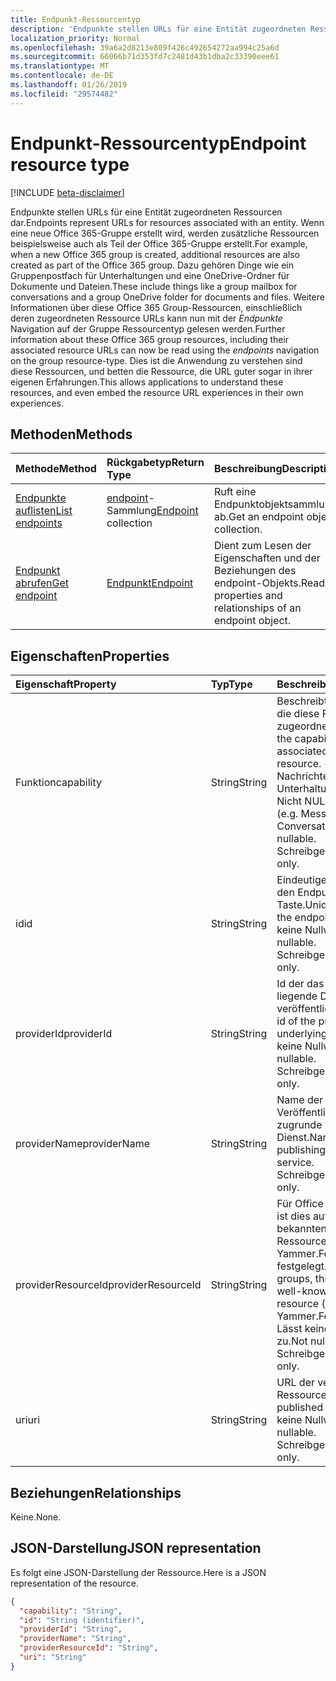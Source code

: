 ```yaml
---
title: Endpunkt-Ressourcentyp
description: 'Endpunkte stellen URLs für eine Entität zugeordneten Ressourcen dar.  Wenn eine neue Office 365-Gruppe erstellt wird, werden zusätzliche Ressourcen beispielsweise auch als Teil der Office 365-Gruppe erstellt. Dazu gehören Dinge wie ein Gruppenpostfach für Unterhaltungen und eine OneDrive-Ordner für Dokumente und Dateien. Weitere Informationen über diese Office 365 Group-Ressourcen, einschließlich deren zugeordneten Ressource URLs kann nun mit der *Endpunkte* Navigation auf der Gruppe Ressourcentyp gelesen werden. Dies ist die Anwendung zu verstehen sind diese Ressourcen, und betten die Ressource, die URL guter sogar in ihrer eigenen Erfahrungen. '
localization_priority: Normal
ms.openlocfilehash: 39a6a2d8213e809f426c492654272aa994c25a6d
ms.sourcegitcommit: 66066b71d353fd7c2481d43b1dba2c33390eee61
ms.translationtype: MT
ms.contentlocale: de-DE
ms.lasthandoff: 01/26/2019
ms.locfileid: "29574482"
---
```

# <a name="endpoint-resource-type"></a><span data-ttu-id="bdf15-107">Endpunkt-Ressourcentyp</span><span class="sxs-lookup"><span data-stu-id="bdf15-107">Endpoint resource type</span></span>

[!INCLUDE [beta-disclaimer](../../includes/beta-disclaimer.md)]

<span data-ttu-id="bdf15-108">Endpunkte stellen URLs für eine Entität zugeordneten Ressourcen dar.</span><span class="sxs-lookup"><span data-stu-id="bdf15-108">Endpoints represent URLs for resources associated with an entity.</span></span>  <span data-ttu-id="bdf15-109">Wenn eine neue Office 365-Gruppe erstellt wird, werden zusätzliche Ressourcen beispielsweise auch als Teil der Office 365-Gruppe erstellt.</span><span class="sxs-lookup"><span data-stu-id="bdf15-109">For example, when a new Office 365 group is created, additional resources are also created as part of the Office 365 group.</span></span> <span data-ttu-id="bdf15-110">Dazu gehören Dinge wie ein Gruppenpostfach für Unterhaltungen und eine OneDrive-Ordner für Dokumente und Dateien.</span><span class="sxs-lookup"><span data-stu-id="bdf15-110">These include things like a group mailbox for conversations and a group OneDrive folder for documents and files.</span></span> <span data-ttu-id="bdf15-111">Weitere Informationen über diese Office 365 Group-Ressourcen, einschließlich deren zugeordneten Ressource URLs kann nun mit der *Endpunkte* Navigation auf der Gruppe Ressourcentyp gelesen werden.</span><span class="sxs-lookup"><span data-stu-id="bdf15-111">Further information about these Office 365 group resources, including their associated resource URLs can now be read using the *endpoints* navigation on the group resource-type.</span></span> <span data-ttu-id="bdf15-112">Dies ist die Anwendung zu verstehen sind diese Ressourcen, und betten die Ressource, die URL guter sogar in ihrer eigenen Erfahrungen.</span><span class="sxs-lookup"><span data-stu-id="bdf15-112">This allows applications to understand these resources, and even embed the resource URL experiences in their own experiences.</span></span> 

## <a name="methods"></a><span data-ttu-id="bdf15-113">Methoden</span><span class="sxs-lookup"><span data-stu-id="bdf15-113">Methods</span></span>

| <span data-ttu-id="bdf15-114">Methode</span><span class="sxs-lookup"><span data-stu-id="bdf15-114">Method</span></span>           | <span data-ttu-id="bdf15-115">Rückgabetyp</span><span class="sxs-lookup"><span data-stu-id="bdf15-115">Return Type</span></span>    |<span data-ttu-id="bdf15-116">Beschreibung</span><span class="sxs-lookup"><span data-stu-id="bdf15-116">Description</span></span>|
|:---------------|:--------|:----------|
|[<span data-ttu-id="bdf15-117">Endpunkte auflisten</span><span class="sxs-lookup"><span data-stu-id="bdf15-117">List endpoints</span></span>](../api/group-list-endpoints.md) |<span data-ttu-id="bdf15-118">[endpoint](endpoint.md)-Sammlung</span><span class="sxs-lookup"><span data-stu-id="bdf15-118">[Endpoint](endpoint.md) collection</span></span>| <span data-ttu-id="bdf15-119">Ruft eine Endpunktobjektsammlung ab.</span><span class="sxs-lookup"><span data-stu-id="bdf15-119">Get an endpoint object collection.</span></span> |
|[<span data-ttu-id="bdf15-120">Endpunkt abrufen</span><span class="sxs-lookup"><span data-stu-id="bdf15-120">Get endpoint</span></span>](../api/endpoint-get.md) | [<span data-ttu-id="bdf15-121">Endpunkt</span><span class="sxs-lookup"><span data-stu-id="bdf15-121">Endpoint</span></span>](endpoint.md) |<span data-ttu-id="bdf15-122">Dient zum Lesen der Eigenschaften und der Beziehungen des endpoint-Objekts.</span><span class="sxs-lookup"><span data-stu-id="bdf15-122">Read properties and relationships of an endpoint object.</span></span>|

## <a name="properties"></a><span data-ttu-id="bdf15-123">Eigenschaften</span><span class="sxs-lookup"><span data-stu-id="bdf15-123">Properties</span></span>
| <span data-ttu-id="bdf15-124">Eigenschaft</span><span class="sxs-lookup"><span data-stu-id="bdf15-124">Property</span></span>     | <span data-ttu-id="bdf15-125">Typ</span><span class="sxs-lookup"><span data-stu-id="bdf15-125">Type</span></span>   |<span data-ttu-id="bdf15-126">Beschreibung</span><span class="sxs-lookup"><span data-stu-id="bdf15-126">Description</span></span>|
|:---------------|:--------|:----------|
| <span data-ttu-id="bdf15-127">Funktion</span><span class="sxs-lookup"><span data-stu-id="bdf15-127">capability</span></span>     | <span data-ttu-id="bdf15-128">String</span><span class="sxs-lookup"><span data-stu-id="bdf15-128">String</span></span>  | <span data-ttu-id="bdf15-129">Beschreibt die Fähigkeit, die diese Ressource zugeordnet ist.</span><span class="sxs-lookup"><span data-stu-id="bdf15-129">Describes the capability that is associated with this resource.</span></span> <span data-ttu-id="bdf15-130">(z. B. Nachrichten, Unterhaltungen, usw.)  Nicht NULL-Werte zulässt.</span><span class="sxs-lookup"><span data-stu-id="bdf15-130">(e.g. Messages, Conversations, etc.)  Not nullable.</span></span> <span data-ttu-id="bdf15-131">Schreibgeschützt.</span><span class="sxs-lookup"><span data-stu-id="bdf15-131">Read-only.</span></span> |
| <span data-ttu-id="bdf15-132">id</span><span class="sxs-lookup"><span data-stu-id="bdf15-132">id</span></span>             | <span data-ttu-id="bdf15-133">String</span><span class="sxs-lookup"><span data-stu-id="bdf15-133">String</span></span>  | <span data-ttu-id="bdf15-134">Eindeutiger Bezeichner für den Endpunkt; -Taste.</span><span class="sxs-lookup"><span data-stu-id="bdf15-134">Unique identifier for the endpoint; Key.</span></span> <span data-ttu-id="bdf15-135">Lässt keine Nullwerte zu.</span><span class="sxs-lookup"><span data-stu-id="bdf15-135">Not nullable.</span></span> <span data-ttu-id="bdf15-136">Schreibgeschützt.</span><span class="sxs-lookup"><span data-stu-id="bdf15-136">Read-only.</span></span>|
| <span data-ttu-id="bdf15-137">providerId</span><span class="sxs-lookup"><span data-stu-id="bdf15-137">providerId</span></span>     | <span data-ttu-id="bdf15-138">String</span><span class="sxs-lookup"><span data-stu-id="bdf15-138">String</span></span>  | <span data-ttu-id="bdf15-139">Id der das zugrunde liegende Dienst veröffentlichen.</span><span class="sxs-lookup"><span data-stu-id="bdf15-139">Application id of the publishing underlying service.</span></span> <span data-ttu-id="bdf15-140">Lässt keine Nullwerte zu.</span><span class="sxs-lookup"><span data-stu-id="bdf15-140">Not nullable.</span></span> <span data-ttu-id="bdf15-141">Schreibgeschützt.</span><span class="sxs-lookup"><span data-stu-id="bdf15-141">Read-only.</span></span>|
| <span data-ttu-id="bdf15-142">providerName</span><span class="sxs-lookup"><span data-stu-id="bdf15-142">providerName</span></span>   | <span data-ttu-id="bdf15-143">String</span><span class="sxs-lookup"><span data-stu-id="bdf15-143">String</span></span>  | <span data-ttu-id="bdf15-144">Name der Veröffentlichung der zugrunde liegende Dienst.</span><span class="sxs-lookup"><span data-stu-id="bdf15-144">Name of the publishing underlying service.</span></span> <span data-ttu-id="bdf15-145">Schreibgeschützt.</span><span class="sxs-lookup"><span data-stu-id="bdf15-145">Read-only.</span></span>|
| <span data-ttu-id="bdf15-146">providerResourceId</span><span class="sxs-lookup"><span data-stu-id="bdf15-146">providerResourceId</span></span>|<span data-ttu-id="bdf15-147">String</span><span class="sxs-lookup"><span data-stu-id="bdf15-147">String</span></span>| <span data-ttu-id="bdf15-148">Für Office 365-Gruppen ist dies auf einen bekannten Namen für die Ressource (z. B. Yammer.FeedURL usw.) festgelegt.</span><span class="sxs-lookup"><span data-stu-id="bdf15-148">For Office 365 groups, this is set to a well-known name for the resource (e.g. Yammer.FeedURL etc.).</span></span> <span data-ttu-id="bdf15-149">Lässt keine Nullwerte zu.</span><span class="sxs-lookup"><span data-stu-id="bdf15-149">Not nullable.</span></span> <span data-ttu-id="bdf15-150">Schreibgeschützt.</span><span class="sxs-lookup"><span data-stu-id="bdf15-150">Read-only.</span></span>|
| <span data-ttu-id="bdf15-151">uri</span><span class="sxs-lookup"><span data-stu-id="bdf15-151">uri</span></span>            | <span data-ttu-id="bdf15-152">String</span><span class="sxs-lookup"><span data-stu-id="bdf15-152">String</span></span>  | <span data-ttu-id="bdf15-153">URL der veröffentlichten Ressource.</span><span class="sxs-lookup"><span data-stu-id="bdf15-153">URL of the published resource.</span></span> <span data-ttu-id="bdf15-154">Lässt keine Nullwerte zu.</span><span class="sxs-lookup"><span data-stu-id="bdf15-154">Not nullable.</span></span> <span data-ttu-id="bdf15-155">Schreibgeschützt.</span><span class="sxs-lookup"><span data-stu-id="bdf15-155">Read-only.</span></span>|

## <a name="relationships"></a><span data-ttu-id="bdf15-156">Beziehungen</span><span class="sxs-lookup"><span data-stu-id="bdf15-156">Relationships</span></span>

<span data-ttu-id="bdf15-157">Keine.</span><span class="sxs-lookup"><span data-stu-id="bdf15-157">None.</span></span>


## <a name="json-representation"></a><span data-ttu-id="bdf15-158">JSON-Darstellung</span><span class="sxs-lookup"><span data-stu-id="bdf15-158">JSON representation</span></span>
<span data-ttu-id="bdf15-159">Es folgt eine JSON-Darstellung der Ressource.</span><span class="sxs-lookup"><span data-stu-id="bdf15-159">Here is a JSON representation of the resource.</span></span>

<!-- {
  "blockType": "resource",
  "optionalProperties": [

  ],
  "@odata.type": "microsoft.graph.endpoint"
}-->

```json
{
  "capability": "String",
  "id": "String (identifier)",
  "providerId": "String",
  "providerName": "String",
  "providerResourceId": "String",
  "uri": "String"
}

```

<!-- uuid: 8fcb5dbc-d5aa-4681-8e31-b001d5168d79
2015-10-25 14:57:30 UTC -->
<!--
{
  "type": "#page.annotation",
  "description": "Endpoint resource",
  "keywords": "",
  "section": "documentation",
  "tocPath": "",
  "suppressions": [
    "Error: /api-reference/beta/resources/endpoint.md:\r\n      Exception processing links.\r\n    System.ArgumentException: Link Definition was null. Link text: !INCLUDE [beta-disclaimer](../../includes/beta-disclaimer.md)\r\n      at ApiDoctor.Validation.DocFile.get_LinkDestinations()\r\n      at ApiDoctor.Validation.DocSet.ValidateLinks(Boolean includeWarnings, String[] relativePathForFiles, IssueLogger issues, Boolean requireFilenameCaseMatch, Boolean printOrphanedFiles)"
  ]
}
-->
